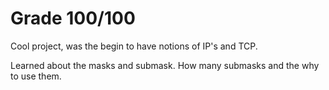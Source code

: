 # Grade 100/100

Cool project, was the begin to have notions of IP's and TCP.

Learned about the masks and submask. How many submasks and the why to use them.
